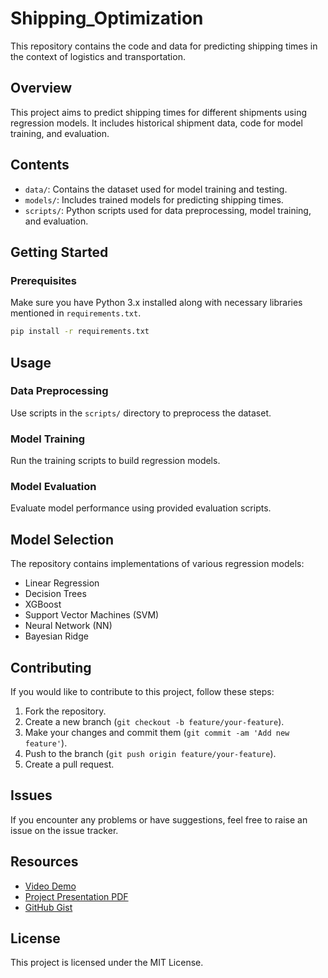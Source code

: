 # Shipping_Optimization

This repository contains the code and data for predicting shipping times in the context of logistics and transportation.

## Overview

This project aims to predict shipping times for different shipments using regression models. It includes historical shipment data, code for model training, and evaluation.

## Contents

- `data/`: Contains the dataset used for model training and testing.
- `models/`: Includes trained models for predicting shipping times.
- `scripts/`: Python scripts used for data preprocessing, model training, and evaluation.

## Getting Started

### Prerequisites

Make sure you have Python 3.x installed along with necessary libraries mentioned in `requirements.txt`.

```bash
pip install -r requirements.txt
```

## Usage

### Data Preprocessing
Use scripts in the `scripts/` directory to preprocess the dataset.

### Model Training
Run the training scripts to build regression models.

### Model Evaluation
Evaluate model performance using provided evaluation scripts.

## Model Selection

The repository contains implementations of various regression models:

- Linear Regression
- Decision Trees
- XGBoost
- Support Vector Machines (SVM)
- Neural Network (NN)
- Bayesian Ridge

## Contributing

If you would like to contribute to this project, follow these steps:

1. Fork the repository.
2. Create a new branch (`git checkout -b feature/your-feature`).
3. Make your changes and commit them (`git commit -am 'Add new feature'`).
4. Push to the branch (`git push origin feature/your-feature`).
5. Create a pull request.

## Issues

If you encounter any problems or have suggestions, feel free to raise an issue on the issue tracker.

## Resources

- [Video Demo](link-to-video-demo)
- [Project Presentation PDF](link-to-pdf-presentation)
- [GitHub Gist](link-to-github-gist)

## License

This project is licensed under the MIT License.
